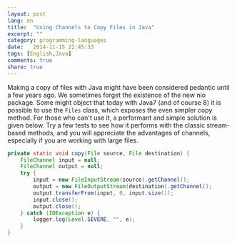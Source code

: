 ```yaml
---
layout: post
lang: en
title:  "Using Channels to Copy Files in Java"
excerpt: ""
category: programming-languages
date:   2014-11-15 22:45:33
tags: [English,Java]
comments: true
share: true
---
```

Making a copy of files with Java might have been considered pedantic until a few years ago. We sometimes forget the existence of the new nio package. Some might object that today with Java7 (and of course 8) it is possible to use the `Files` class, which exposes the even simpler copy method. For those who can't use it, a performant and simple solution is given below. Try a few tests to see how it performs with the classic stream-based methods, and you will appreciate the advantages of channels, especially if you are working with large files.

```java
private static void copy(File source, File destination) {
    FileChannel input = null;
    FileChannel output = null;
    try {
        input = new FileInputStream(source).getChannel();
        output = new FileOutputStream(destination).getChannel();
        output.transferFrom(input, 0, input.size());
        input.close();
        output.close();
    } catch (IOException e) {
        logger.log(Level.SEVERE, "", e);
    }
}
```   
